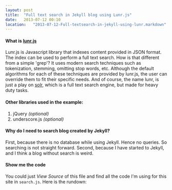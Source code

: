 ```yaml
---
layout: post
title:  "Full text search in Jekyll blog using Lunr.js"
date:   2013-07-12 00:10
location:   "2013-07-12-Full-textsearch-in-jekyll-using-lunr.markdown" 
---
```


#### What is [lunr.js](http://lunrjs.com)
Lunr.js is Javascript library that indexes content provided in JSON format. The index can be used to perform a full text search. How is that different from a simple 'grep'? It uses modern search techniques such as tokenization, stemming, omitting stop words, etc. Although the default algorithms for each of these techniques are provided by lunr.js, the user can override them to fit their specific needs. And of course, the name lunr, is just a play on [solr](https://lucene.apache.org/solr/), which is a full text search engine, but made for heavy duty tasks.

#### Other libraries used in the example:
1. jQuery _(optional)_
2. underscore.js _(optional)_

#### Why do I need to search blog created by Jekyll?
First, because there is no database while using Jekyll. Hence no queries. So searching is not straight forward. Second, because I have started to Jekyll, and I think a blog without search is weird.

#### Show me the code
You could just _View Source_ of this file and find all the code I'm using for this site in `search.js`. Here is the rundown:



